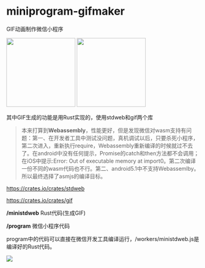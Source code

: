# miniprogram-gifmaker

GIF动画制作微信小程序

<img width="180" height="180" src="https://github.com/planet0104/miniprogram-gifmaker/blob/master/code0.jpg" />
<img width="180" height="180" src="https://github.com/planet0104/miniprogram-gifmaker/blob/master/code1.jpg" />

其中GIF生成的功能是用Rust实现的，使用stdweb和gif两个库

> 本来打算到<b>Webassembly</b>，性能更好，但是发现微信对wasm支持有问题：第一、在开发者工具中测试没问题，真机调试以后，只要杀死小程序，第二次进入，重新执行require，Webassembly重新编译的时候就过不去了。在android中没有任何提示，Promise的catch和then方法都不会调用；在iOS中提示:Error: Out of executable memory at import0。第二次编译一份不同的wasm代码也不行。第二、android5.1中不支持Webassemlby。所以最终选择了asmjs的编译目标。

https://crates.io/crates/stdweb

https://crates.io/crates/gif

<b>/ministdweb</b> Rust代码(生成GIF)

<b>/program</b> 微信小程序代码

program中的代码可以直接在微信开发工具编译运行，/workers/ministdweb.js是编译好的Rust代码。

<img src="https://github.com/planet0104/miniprogram-gifmaker/blob/master/screenshot.png" />
